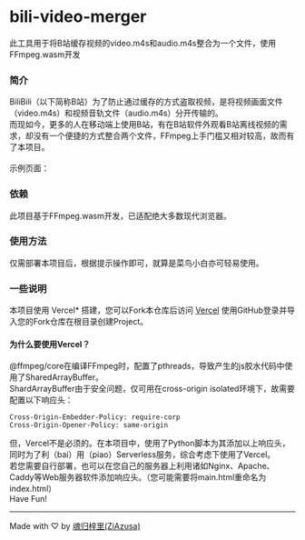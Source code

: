 # bili-video-merger
此工具用于将B站缓存视频的video.m4s和audio.m4s整合为一个文件，使用FFmpeg.wasm开发
### 简介
BiliBili（以下简称B站）为了防止通过缓存的方式盗取视频，是将视频画面文件（video.m4s）和视频音轨文件（audio.m4s）分开传输的。<br>
而现如今，更多的人在移动端上使用B站，有在B站软件外观看B站离线视频的需求，却没有一个便捷的方式整合两个文件，FFmpeg上手门槛又相对较高，故而有了本项目。<br><br>
示例页面：[](https://bilitool.klee.love)
### 依赖
此项目基于FFmpeg.wasm开发，已适配绝大多数现代浏览器。
### 使用方法
仅需部署本项目后，根据提示操作即可，就算是菜鸟小白亦可轻易使用。
### 一些说明
本项目使用 Vercel* 搭建，您可以Fork本仓库后访问 [Vercel](https://vercel.com) 使用GitHub登录并导入您的Fork仓库在根目录创建Project。
#### 为什么要使用Vercel？
@ffmpeg/core在编译FFmpeg时，配置了pthreads，导致产生的js胶水代码中使用了SharedArrayBuffer。<br>
ShardArrayBuffer由于安全问题，仅可用在cross-origin isolated环境下，故需要配置以下响应头：
```
Cross-Origin-Embedder-Policy: require-corp
Cross-Origin-Opener-Policy: same-origin
```
但，Vercel不是必须的。在本项目中，使用了Python脚本为其添加以上响应头，同时为了利（bai）用（piao）Serverless服务，综合考虑下使用了Vercel。<br>
若您需要自行部署，也可以在您自己的服务器上利用诸如Nginx、Apache、Caddy等Web服务器软件添加响应头。（您可能需要将main.html重命名为index.html）<br>
Have Fun!

---

Made with ♡ by [魂归梓里(ZiAzusa)](https://about.sukimoe.cn/)
